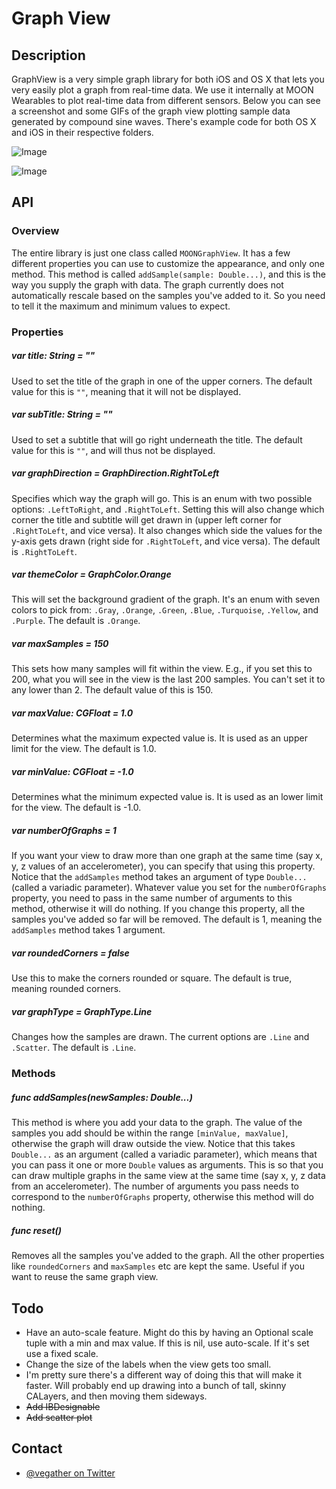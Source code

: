 # Graph View

## Description
GraphView is a very simple graph library for both iOS and OS X that lets you very easily plot a graph from real-time data. We use it internally at MOON Wearables to plot real-time data from different sensors. Below you can see a screenshot and some GIFs of the graph view plotting sample data generated by compound sine waves. There's example code for both OS X and iOS in their respective folders.

![Image](http://imgur.com/P8pfcP8.png)

![Image](http://imgur.com/aBwsPs5.gif)

## API
### Overview
The entire library is just one class called `MOONGraphView`. It has a few different properties you can use to customize the appearance, and only one method. This method is called `addSample(sample: Double...)`, and this is the way you supply the graph with data. The graph currently does not automatically rescale based on the samples you've added to it. So you need to tell it the maximum and minimum values to expect.

### Properties

##### var title: String = ""
Used to set the title of the graph in one of the upper corners. The default value for this is `""`, meaning that it will not be displayed.

##### var subTitle: String = ""
Used to set a subtitle that will go right underneath the title. The default value for this is `""`, and will thus not be displayed.

##### var graphDirection = GraphDirection.RightToLeft
Specifies which way the graph will go. This is an enum with two possible options: `.LeftToRight`, and `.RightToLeft`. Setting this will also change which corner the title and subtitle will get drawn in (upper left corner for `.RightToLeft`, and vice versa). It also changes which side the values for the y-axis gets drawn (right side for `.RightToLeft`, and vice versa). The default is `.RightToLeft`.

##### var themeColor = GraphColor.Orange
This will set the background gradient of the graph. It's an enum with seven colors to pick from: `.Gray`, `.Orange`, `.Green`, `.Blue`, `.Turquoise`, `.Yellow`, and `.Purple`. The default is `.Orange`.

##### var maxSamples = 150
This sets how many samples will fit within the view. E.g., if you set this to 200, what you will see in the view is the last 200 samples. You can't set it to any lower than 2. The default value of this is 150.

##### var maxValue: CGFloat = 1.0
Determines what the maximum expected value is. It is used as an upper limit for the view. The default is 1.0.

##### var minValue: CGFloat = -1.0
Determines what the minimum expected value is. It is used as an lower limit for the view. The default is -1.0.

##### var numberOfGraphs = 1
If you want your view to draw more than one graph at the same time (say x, y, z values of an accelerometer), you can specify that using this property. Notice that the `addSamples` method takes an argument of type `Double...` (called a variadic parameter). Whatever value you set for the `numberOfGraphs` property, you need to pass in the same number of arguments to this method, otherwise it will do nothing. If you change this property, all the samples you've added so far will be removed. The default is 1, meaning the `addSamples` method takes 1 argument.

##### var roundedCorners = false
Use this to make the corners rounded or square. The default is true, meaning rounded corners.

##### var graphType = GraphType.Line
Changes how the samples are drawn. The current options are `.Line` and `.Scatter`. The default is `.Line`.

### Methods
##### func addSamples(newSamples: Double...)
This method is where you add your data to the graph. The value of the samples you add should be within the range `[minValue, maxValue]`, otherwise the graph will draw outside the view. Notice that this takes `Double...` as an argument (called a variadic parameter), which means that you can pass it one or more `Double` values as arguments. This is so that you can draw multiple graphs in the same view at the same time (say x, y, z data from an accelerometer). The number of arguments you pass needs to correspond to the `numberOfGraphs` property, otherwise this method will do nothing.

##### func reset()
Removes all the samples you've added to the graph. All the other properties like `roundedCorners` and `maxSamples` etc are kept the same. Useful if you want to reuse the same graph view.

## Todo
- Have an auto-scale feature. Might do this by having an Optional scale tuple with a min and max value. If this is nil, use auto-scale. If it's set use a fixed scale.
- Change the size of the labels when the view gets too small.
- I'm pretty sure there's a different way of doing this that will make it faster. Will probably end up drawing into a bunch of tall, skinny CALayers, and then moving them sideways.
- <del>Add IBDesignable</del>
- <del>Add scatter plot</del>

## Contact
- [@vegather on Twitter](http://www.twitter.com/vegather)

